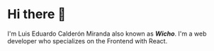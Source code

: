 # Hi there 👋

I'm Luis Eduardo Calderón Miranda also known as **_Wicho_**. I'm a web developer who specializes on the Frontend with React.
